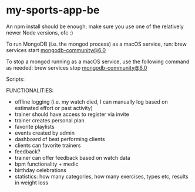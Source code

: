 # my-sports-app-be

An npm install should be enough; make sure you use one of the relatively newer Node versions, ofc :) 


To run MongoDB (i.e. the mongod process) as a macOS service, run:
brew services start mongodb-community@6.0

To stop a mongod running as a macOS service, use the following command as needed:
brew services stop mongodb-community@6.0


Scripts: 


FUNCTIONALITIES:
- offline logging (i.e. my watch died, I can manually log based on estimated effort or past activity)
- trainer should have access to register via invite
- trainer creates personal plan 
- favorite playlists
- events created by admin
- dashboard of best performing clients
- clients can favorite trainers
- feedback?
- trainer can offer feedback based on watch data
- bpm functionality + medic
- birthday celebrations
- statistics: how many categories, how many exercises, types etc, results in weight loss